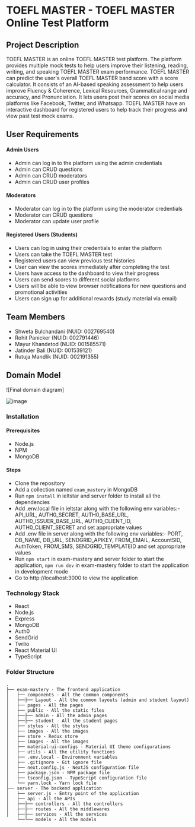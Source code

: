 # TOEFL MASTER - TOEFL MASTER Online Test Platform
## Project Description
TOEFL MASTER is an online TOEFL MASTER test platform. The platform provides multiple mock tests to help users improve their listening, reading, writing, and speaking TOEFL MASTER exam performance. TOEFL MASTER can predict the user's overall TOEFL MASTER band score with a score calculator. It consists of an AI-based speaking assessment to help users improve Fluency & Coherence, Lexical Resources, Grammatical range and accuracy, and Pronunciation. It lets users post their scores on social media platforms like Facebook, Twitter, and Whatsapp. TOEFL MASTER have an interactive dashboard for registered users to help track their progress and view past test mock exams.

## User Requirements
#### Admin Users
- Admin can log in to the platform using the admin credentials
- Admin can CRUD questions
- Admin can CRUD moderators
- Admin can CRUD user profiles

#### Moderators
- Moderator can log in to the platform using the moderator credentials
- Moderator can CRUD questions
- Moderator can update user profile

#### Registered Users (Students)
- Users can log in using their credentials to enter the platform 
- Users can take the TOEFL MASTER test 
- Registered users can view previous test histories 
- User can view the scores immediately after completing the test 
- Users have access to the dashboard to view their progress
- Users can send scores to different social platforms  
- Users will be able to view browser notifications for new questions and promotional activities
- Users can sign up for additional rewards (study material via email)

## Team Members
- Shweta Bulchandani (NUID: 002769540)
- Rohit Panicker (NUID: 002791446)
- Mayur Khandetod (NUID: 001585571)
- Jatinder Bali (NUID: 001539121)
- Rutuja Mandlik (NUID: 002191355)

## Domain Model
![Final domain diagram]

![image](https://user-images.githubusercontent.com/113074747/206375077-633c45fb-8d01-4e03-8b3e-946b1ce1721c.png)

### Installation
#### Prerequisites
- Node.js
- NPM
- MongoDB

#### Steps
- Clone the repository
- Add a collection named `exam_mastery` in MongoDB
- Run `npm install` in ieltstar and server folder to install all the dependencies
- Add .env.local file in ieltstar along with the following env variables:- API_URL, AUTH0_SECRET, AUTH0_BASE_URL, AUTH0_ISSUER_BASE_URL, AUTH0_CLIENT_ID, AUTH0_CLIENT_SECRET and set appropriate values
- Add .env file in server along with the following env variables:- PORT, DB_NAME, DB_URL, SENDGRID_APIKEY, FROM_EMAIL, AccountSID, AuthToken, FROM_SMS, SENDGRID_TEMPLATEID and set appropriate values
- Run `npm start` in exam-mastery and server folder to start the application, `npm run dev` in exam-mastery folder to start the application in development mode
- Go to http://localhost:3000 to view the application

### Technology Stack
- React
- Node.js
- Express
- MongoDB
- Auth0
- SendGrid
- Twilio
- React Material UI
- TypeScript

### Folder Structure
```
.
├── exam-mastery - The frontend application
│   ├── components - All the common components
│   ├──├── Layout - All the common layouts (admin and student layout)
│   ├── pages - All the pages
│   ├── public - All the static files
│   ├──├── admin - All the admin pages
│   ├──├── student - All the student pages
│   ├── styles - All the styles
│   ├── images - All the images
│   ├── store - Redux store
│   ├── images - All the images
│   ├── material-ui-configs - Material UI theme configurations
│   ├── utils - All the utility functions
│   ├── .env.local - Environment variables
│   ├── .gitignore - Git ignore file
│   ├── next.config.js - NextJS configuration file
│   ├── package.json - NPM package file
│   ├── tsconfig.json - TypeScript configuration file
│   └── yarn.lock - Yarn lock file
├── server - The backend application
│   ├── server.js - Entry point of the application
│   ├── api - All the APIs
│   ├──├── controllers - All the controllers
│   ├──├── routes - All the middlewares
│   ├──├── services - All the services
    └──└── models - All the models

```


